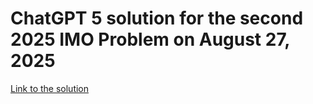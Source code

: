 # ChatGPT 5 solution for the second 2025 IMO Problem on August 27, 2025

[Link to the solution](https://chatgpt.com/s/t_68ad155e08e88191b9d61bb2fbab5ab3)
